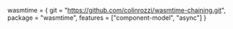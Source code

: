 
wasmtime = { git = "https://github.com/colinrozzi/wasmtime-chaining.git", package = "wasmtime", features = ["component-model", "async"] }
